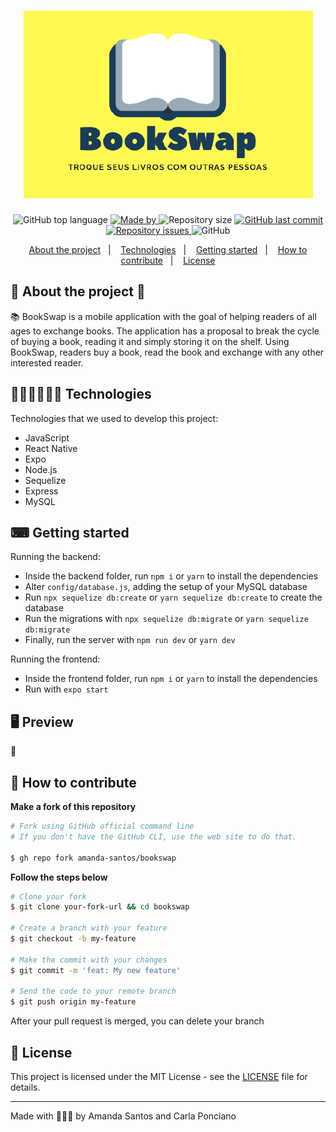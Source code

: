 <h1 align="center">
 <img src="assets/bookswap.PNG" />
</h1>

<p align="center">
  <img alt="GitHub top language" src="https://img.shields.io/github/languages/top/amanda-santos/bookswap">

  <a href="https://www.linkedin.com/in/amandasf/">
    <img alt="Made by" src="https://img.shields.io/badge/made%20by-Amanda%20Santos-and-Carla%Ponciano-gree">
  </a>
  
  <img alt="Repository size" src="https://img.shields.io/github/repo-size/amanda-santos/bookswap">
  
  <a href="https://github.com/amanda-santos/bookswap/commits/master">
    <img alt="GitHub last commit" src="https://img.shields.io/github/last-commit/amanda-santos/bookswap">
  </a>
  
  <a href="https://github.com/amanda-santos/bookswap/issues">
    <img alt="Repository issues" src="https://img.shields.io/github/issues/amanda-santos/bookswap">
  </a>
  
  <img alt="GitHub" src="https://img.shields.io/github/license/amanda-santos/bookswap">
</p>

<p align="center">
  <a href="#-about-the-project">About the project</a>&nbsp;&nbsp;&nbsp;|&nbsp;&nbsp;&nbsp;
  <a href="#-technologies">Technologies</a>&nbsp;&nbsp;&nbsp;|&nbsp;&nbsp;&nbsp;
  <a href="#-getting-started">Getting started</a>&nbsp;&nbsp;&nbsp;|&nbsp;&nbsp;&nbsp;
  <a href="#-how-to-contribute">How to contribute</a>&nbsp;&nbsp;&nbsp;|&nbsp;&nbsp;&nbsp;
  <a href="#-license">License</a>
</p>

## 💛 About the project 💙

<p>📚 BookSwap is a mobile application with the goal of helping readers of all ages to exchange books. The application has a proposal to break the cycle of buying a book, reading it and simply storing it on the shelf. Using BookSwap, readers buy a book, read the book and exchange with any other interested reader.</p>

## 👩🏻‍💻👩🏼‍💻 Technologies

Technologies that we used to develop this project:

- JavaScript
- React Native
- Expo
- Node.js
- Sequelize
- Express
- MySQL

## ⌨ Getting started

Running the backend:
- Inside the backend folder, run `npm i` or `yarn` to install the dependencies
- Alter `config/database.js`, adding the setup of your MySQL database
- Run `npx sequelize db:create` or `yarn sequelize db:create` to create the database
- Run the migrations with `npx sequelize db:migrate` or `yarn sequelize db:migrate`
- Finally, run the server with `npm run dev` or `yarn dev`

Running the frontend:
- Inside the frontend folder, run `npm i` or `yarn` to install the dependencies
- Run with `expo start`

## 🖥 Preview

📖

## 🤔 How to contribute

**Make a fork of this repository**

```bash
# Fork using GitHub official command line
# If you don't have the GitHub CLI, use the web site to do that.

$ gh repo fork amanda-santos/bookswap
```

**Follow the steps below**

```bash
# Clone your fork
$ git clone your-fork-url && cd bookswap

# Create a branch with your feature
$ git checkout -b my-feature

# Make the commit with your changes
$ git commit -m 'feat: My new feature'

# Send the code to your remote branch
$ git push origin my-feature
```

After your pull request is merged, you can delete your branch

## 📝 License

This project is licensed under the MIT License - see the [LICENSE](LICENSE) file for details.

---

Made with 💛💙💛 by Amanda Santos and Carla Ponciano <br />
